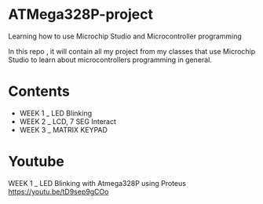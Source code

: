 # ATMega328P-project
Learning how to use Microchip Studio and Microcontroller programming

In this repo , it will contain all my project from my classes that use Microchip Studio to learn about microcontrollers programming in general.

# Contents
- WEEK 1 _ LED Blinking
- WEEK 2 _ LCD, 7 SEG Interact
- WEEK 3 _ MATRIX KEYPAD
  
# Youtube 

WEEK 1 _ LED Blinking with Atmega328P using Proteus
https://youtu.be/tD9sep9gCOo


